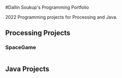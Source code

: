 #Dallin Soukup's Programming Portfolio

2022 Programming projects for Processing and Java.

## Processing Projects

### SpaceGame

![]()

[]()

## Java Projects
